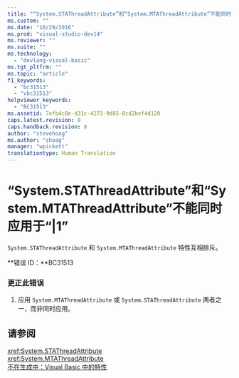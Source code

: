 ```yaml
---
title: "“System.STAThreadAttribute”和“System.MTAThreadAttribute”不能同时应用于“|1” | Microsoft Docs"
ms.custom: ""
ms.date: "10/29/2016"
ms.prod: "visual-studio-dev14"
ms.reviewer: ""
ms.suite: ""
ms.technology: 
  - "devlang-visual-basic"
ms.tgt_pltfrm: ""
ms.topic: "article"
f1_keywords: 
  - "bc31513"
  - "vbc31513"
helpviewer_keywords: 
  - "BC31513"
ms.assetid: 7efb4c8e-d31c-4273-9d85-8cd2bef4d120
caps.latest.revision: 8
caps.handback.revision: 8
author: "stevehoag"
ms.author: "shoag"
manager: "wpickett"
translationtype: Human Translation
---
```

# “System.STAThreadAttribute”和“System.MTAThreadAttribute”不能同时应用于“|1”
`System.STAThreadAttribute` 和 `System.MTAThreadAttribute` 特性互相排斥。  
  
 **错误 ID：**BC31513  
  
### 更正此错误  
  
1.  应用 `System.MTAThreadAttribute` 或 `System.STAThreadAttribute` 两者之一，而非同时应用。  
  
## 请参阅  
 <xref:System.STAThreadAttribute>   
 <xref:System.MTAThreadAttribute>   
 [不在生成中：Visual Basic 中的特性](http://msdn.microsoft.com/zh-cn/620bfc0e-4582-4c8b-8432-ebc5c3dccc22)